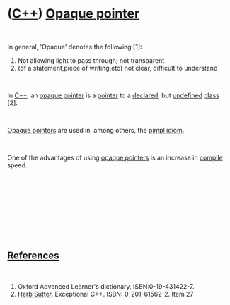 



 

 

 

 

 

([C++](Cpp.md)) [Opaque pointer](CppOpaquePointer.md)
=======================================================

 

In general, 'Opaque' denotes the following \[1\]:

1.  Not allowing light to pass through; not transparent
2.  (of a statement,piece of writing,etc) not clear, difficult to
    understand

 

In [C++](Cpp.md), an [opaque pointer](CppOpaquePointer.md) is a
[pointer](CppPointer.md) to a [declared](CppDeclaration.md), but
[undefined](CppDefinition.md) [class](CppClass.md) \[2\].

 

[Opaque pointers](CppOpaquePointer.md) are used in, among others, the
[pimpl idiom](CppPimpl.md).

 

One of the advantages of using [opaque pointers](CppOpaquePointer.md)
is an increase in [compile](CppCompiler.md) speed.

 

 

 

 

 

[References](CppReferences.md)
-------------------------------

 

1.  Oxford Advanced Learner's dictionary. ISBN:0-19-431422-7.
2.  [Herb Sutter](CppHerbSutter.md). Exceptional C++.
    ISBN: 0-201-61562-2. Item 27

 

 

 

 

 





 



